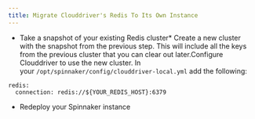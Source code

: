 ```yaml
---
title: Migrate Clouddriver's Redis To Its Own Instance
---
```



* Take a snapshot of your existing Redis cluster* Create a new cluster with the snapshot from the previous step. This will include all the keys from the previous cluster that you can clear out later.Configure Clouddriver to use the new cluster. In your ```/opt/spinnaker/config/clouddriver-local.yml``` add the following:
```
redis:
  connection: redis://${YOUR_REDIS_HOST}:6379​
```
* Redeploy your Spinnaker instance

